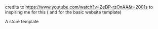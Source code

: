 credits to https://www.youtube.com/watch?v=ZeDP-rzOnAA&t=2001s to inspiring me for this ( and for the basic website template)


A store template